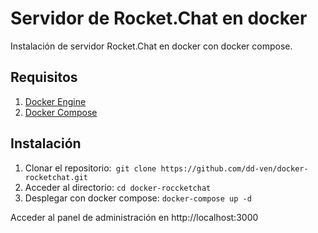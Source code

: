 # Servidor de Rocket.Chat en docker
Instalación de servidor Rocket.Chat en docker con docker compose.

## Requisitos

1. [Docker Engine](https://docs.docker.com/engine/install/)
2. [Docker Compose](https://docs.docker.com/compose/install/)

## Instalación

1. Clonar el repositorio:`` git clone https://github.com/dd-ven/docker-rocketchat.git``
2. Acceder al directorio: ``cd docker-roccketchat``
3. Desplegar con docker compose: ``docker-compose up -d``

Acceder al panel de administración en http://localhost:3000
